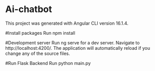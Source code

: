 # Ai-chatbot
This project was generated with Angular CLI version 16.1.4.

#Install packages
Run npm install

#Development server
Run ng serve for a dev server. Navigate to http://localhost:4200/. The application will automatically reload if you change any of the source files.

#Run Flask Backend
Run python main.py

